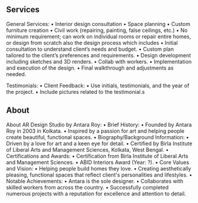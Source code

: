 ## Services

General Services:
• Interior design consultation
• Space planning
• Custom furniture creation
• Civil work (repairing, painting, false ceilings, etc.)
• No minimum requirement; can work on individual rooms or repair entire homes, or design from scratch also the design process which includes
• Initial consultation to understand client’s needs and budget.
• Custom plan tailored to the client’s preferences and requirements.
• Design development including sketches and 3D renders.
• Collab with workers.
• Implementation and execution of the design.
• Final walkthrough and adjustments as needed.

Testimonials:
• Client Feedback:
• Use initials, testimonials, and the year of the project.
• Include pictures related to the testimonial.s

## About

About AR Design Studio by Antara Roy:
• Brief History:
• Founded by Antara Roy in 2003 in Kolkata.
• Inspired by a passion for art and helping people create beautiful, functional spaces.
• Biography/Background Information:
• Driven by a love for art and a keen eye for detail.
• Certified by Birla Institute of Liberal Arts and Management Sciences, Kolkata, West Bengal.
• Certifications and Awards:
• Certification from Birla Institute of Liberal Arts and Management Sciences.
• ABID Interiors Award (Year: ?).
• Core Values and Vision:
• Helping people build homes they love.
• Creating aesthetically pleasing, functional spaces that reflect client's personalities and lifestyles.
• Notable Achievements:
• Antara is the sole designer.
• Collaborates with skilled workers from across the country.
• Successfully completed numerous projects with a reputation for excellence and attention to detail.
